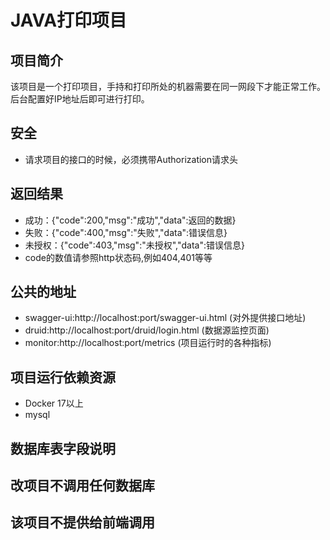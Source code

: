 # JAVA打印项目
## 项目简介
该项目是一个打印项目，手持和打印所处的机器需要在同一网段下才能正常工作。后台配置好IP地址后即可进行打印。

## 安全
- 请求项目的接口的时候，必须携带Authorization请求头
## 返回结果
* 成功：{"code":200,"msg":"成功","data":返回的数据}
* 失败：{"code":400,"msg":"失败","data":错误信息}
* 未授权：{"code":403,"msg":"未授权","data":错误信息}
* code的数值请参照http状态码,例如404,401等等
## 公共的地址
- swagger-ui:http://localhost:port/swagger-ui.html (对外提供接口地址)
- druid:http://localhost:port/druid/login.html (数据源监控页面)
- monitor:http://localhost:port/metrics  (项目运行时的各种指标)
## 项目运行依赖资源
- Docker 17以上
- mysql
## 数据库表字段说明
## 改项目不调用任何数据库
## 该项目不提供给前端调用
